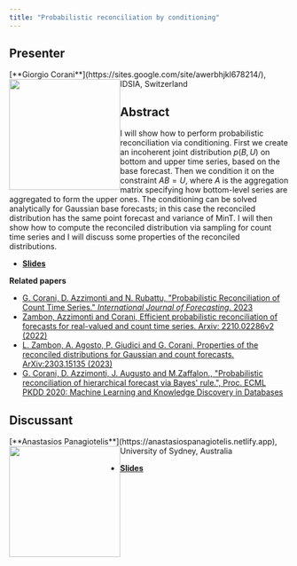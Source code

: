 ```yaml
---
title: "Probabilistic reconciliation by conditioning"
---
```


## Presenter

<div class = "figure">
[**Giorgio Corani**](https://sites.google.com/site/awerbhjkl678214/), IDSIA, Switzerland
<img src="/img/corani.png"  width=200px height=200px style="float:left">
</div>

## Abstract

I will show how to perform probabilistic reconciliation via conditioning. First we create an incoherent joint distribution $p(B,U)$ on bottom and upper time series, based on the base forecast. Then we condition it on the constraint $AB=U$, where $A$ is the aggregation matrix specifying how bottom-level series are aggregated to form the upper ones. The conditioning can be solved analytically for Gaussian base forecasts; in this case the reconciled distribution has the same point forecast and variance of MinT. I will then show how to compute the reconciled distribution via sampling for count time series and I will discuss some properties of the reconciled distributions.

* [**Slides**](https://robjhyndman.com/files/prato/corani-Prato2023.pdf)

**Related papers**

* [G. Corani, D. Azzimonti and N. Rubattu, "Probabilistic Reconciliation of   Count Time Series." *International Journal of Forecasting*. 2023](https://www.sciencedirect.com/science/article/pii/S0169207023000390)
* [Zambon, Azzimonti and Corani, Efficient probabilistic reconciliation of forecasts for real-valued and count time series. Arxiv:  2210.02286v2 (2022)](https://arxiv.org/abs/2210.02286)
*  [L. Zambon, A. Agosto, P. Giudici and G. Corani, Properties of the reconciled   distributions for Gaussian and count forecasts. ArXiv:2303.15135 (2023)](https://arxiv.org/abs/2303.15135)
* [G. Corani, D. Azzimonti, J. Augusto and M.Zaffalon., "Probabilistic reconciliation of hierarchical forecast via Bayes' rule.",  Proc. ECML PKDD 2020: Machine Learning and Knowledge Discovery in Databases](https://ipg.idsia.ch/preprints/corani2020a.pdf)

## Discussant

<div class = "figure">
[**Anastasios Panagiotelis**](https://anastasiospanagiotelis.netlify.app), University of Sydney, Australia
<img src=/img/tas.png  width=200px height=200px style="float:left">
</div>

* [**Slides**](https://robjhyndman.com/files/prato/ResponseCorani.pdf)
